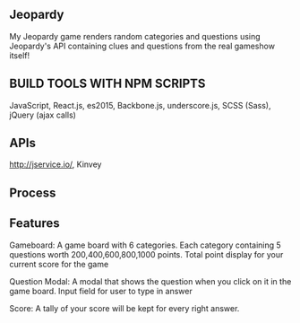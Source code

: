 

## Jeopardy

 My Jeopardy game renders random categories and questions using Jeopardy's API containing clues and questions from the real gameshow itself!


## BUILD TOOLS WITH NPM SCRIPTS

JavaScript,
React.js,
es2015,
Backbone.js,
underscore.js,
SCSS (Sass),
jQuery (ajax calls)


## APIs

http://jservice.io/, 
Kinvey


## Process
## Features

Gameboard:
A game board with 6 categories.
Each category containing 5 questions worth 200,400,600,800,1000 points.
Total point display for your current score for the game

Question Modal:
A modal that shows the question when you click on it in the game board.
Input field for user to type in answer

Score: A tally of your score will be kept for every right answer.
